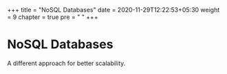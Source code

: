 +++
title = "NoSQL Databases"
date =  2020-11-29T12:22:53+05:30
weight = 9
chapter = true
pre = "<i class='fas fa-database'></i> "
+++

# NoSQL Databases
A different approach for better scalability.
